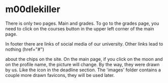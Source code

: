 # m00dlekiller
There is only two pages. Main and grades.
To go to the grades page, you need to click
on the courses button in the upper left corner of the main page.

In footer there are links of social media of our university. 
Other links lead to nothing (href="#")

about the chips on the site. On the main page, if you click on the moon 
and on the profile name, the picture will change. By the way, they were 
drawn by us. Like the icon in the deadline section. 
The 'images' folder contains a couple more drawn favicons, 
they will be used later.
